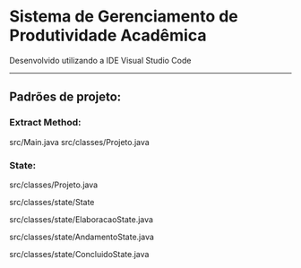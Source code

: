 # Sistema de Gerenciamento de Produtividade Acadêmica

Desenvolvido utilizando a IDE Visual Studio Code

-------
## Padrões de projeto:

### Extract Method:

src/Main.java
src/classes/Projeto.java

### State:

src/classes/Projeto.java

src/classes/state/State

src/classes/state/ElaboracaoState.java

src/classes/state/AndamentoState.java

src/classes/state/ConcluidoState.java
